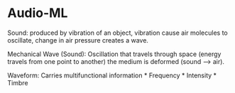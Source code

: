 # Audio-ML

Sound: produced by vibration of an object, vibration cause air molecules to oscillate, change in air pressure creates a wave.

Mechanical Wave (Sound): Oscillation that travels through space (energy travels from one point to another) the medium is deformed (sound --> air).

Waveform: Carries multifunctional information
    * Frequency
    * Intensity
    * Timbre




